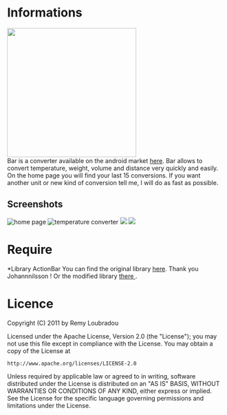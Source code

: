 # Informations
<img height="300px" src="https://ssl.gstatic.com/android/market/mobi.bar/f-0-c338ba20ad2c6dd2a0ccfeca9a725a667a4518cc"/>
<br />
Bar is a converter available on the android market <a href="https://market.android.com/details?id=mobi.bar&feature=search_result">here</a>.
Bar allows to convert temperature, weight, volume and distance very quickly and easily.
On the home page you will find your last 15 conversions.
If you want another unit or new kind of conversion tell me, I will do as fast as possible.

## Screenshots
<img src="https://ssl.gstatic.com/android/market/mobi.bar/ss-0-320-480-160-0-bea1fd6318d17fbc327dfdf5a9f3dd70b0053e39" alt="home page"/>
<img src="https://ssl.gstatic.com/android/market/mobi.bar/ss-4-320-480-160-0-663664a9ed33c8125623cd8cad91d08911aa6c60" alt="temperature converter"/>
<img src="https://ssl.gstatic.com/android/market/mobi.bar/ss-3-320-480-160-1-8807702d5390ed1868f0b9b3467ef70245c15c20"/>
<img src="https://ssl.gstatic.com/android/market/mobi.bar/ss-1-320-480-160-1-99e221af6fed1034d08c8edf286430bff5e0f86c"/>

# Require
 *Library ActionBar
 You can find the original library <a href="https://github.com/johannilsson/android-actionbar"> here</a>. Thank you Johannnilsson !
 Or the modified library <a href="https://github.com/lbdremy/actionbar"> there </a>.

# Licence
Copyright (C) 2011 by Remy Loubradou

   Licensed under the Apache License, Version 2.0 (the "License");
   you may not use this file except in compliance with the License.
   You may obtain a copy of the License at

    http://www.apache.org/licenses/LICENSE-2.0

   Unless required by applicable law or agreed to in writing, software
   distributed under the License is distributed on an "AS IS" BASIS,
   WITHOUT WARRANTIES OR CONDITIONS OF ANY KIND, either express or implied.
   See the License for the specific language governing permissions and
   limitations under the License.